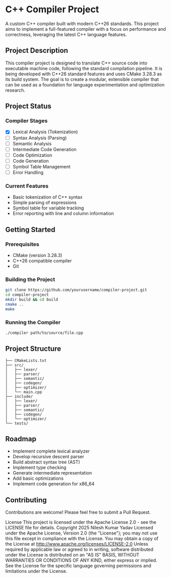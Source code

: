 # C++ Compiler Project

A custom C++ compiler built with modern C++26 standards. This project aims to implement a full-featured compiler with a focus on performance and correctness, leveraging the latest C++ language features.

## Project Description

This compiler project is designed to translate C++ source code into executable machine code, following the standard compilation pipeline. It is being developed with C++26 standard features and uses CMake 3.28.3 as its build system. The goal is to create a modular, extensible compiler that can be used as a foundation for language experimentation and optimization research.

## Project Status

### Compiler Stages
- [x] Lexical Analysis (Tokenization)
- [ ] Syntax Analysis (Parsing)
- [ ] Semantic Analysis
- [ ] Intermediate Code Generation
- [ ] Code Optimization
- [ ] Code Generation
- [ ] Symbol Table Management
- [ ] Error Handling

### Current Features
- Basic tokenization of C++ syntax
- Simple parsing of expressions
- Symbol table for variable tracking
- Error reporting with line and column information

## Getting Started

### Prerequisites
- CMake (version 3.28.3)
- C++26 compatible compiler
- Git

### Building the Project
```bash
git clone https://github.com/yourusername/compiler-project.git
cd compiler-project
mkdir build && cd build
cmake ..
make
```

### Running the Compiler
```bash
./compiler path/to/source/file.cpp
```

## Project Structure
```
├── CMakeLists.txt
├── src/
│   ├── lexer/
│   ├── parser/
│   ├── semantic/
│   ├── codegen/
│   ├── optimizer/
│   └── main.cpp
├── include/
│   ├── lexer/
│   ├── parser/
│   ├── semantic/
│   ├── codegen/
│   └── optimizer/
└── tests/
```

## Roadmap
- Implement complete lexical analyzer
- Develop recursive descent parser
- Build abstract syntax tree (AST)
- Implement type checking
- Generate intermediate representation
- Add basic optimizations
- Implement code generation for x86_64

## Contributing
Contributions are welcome! Please feel free to submit a Pull Request.

License
This project is licensed under the Apache License 2.0 - see the LICENSE file for details.
Copyright 2025 Nilesh Kumar Yadav
Licensed under the Apache License, Version 2.0 (the "License");
you may not use this file except in compliance with the License.
You may obtain a copy of the License at
http://www.apache.org/licenses/LICENSE-2.0
Unless required by applicable law or agreed to in writing, software
distributed under the License is distributed on an "AS IS" BASIS,
WITHOUT WARRANTIES OR CONDITIONS OF ANY KIND, either express or implied.
See the License for the specific language governing permissions and
limitations under the License.
